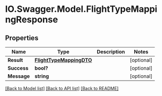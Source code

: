 # IO.Swagger.Model.FlightTypeMappingResponse
## Properties

Name | Type | Description | Notes
------------ | ------------- | ------------- | -------------
**Result** | [**FlightTypeMappingDTO**](FlightTypeMappingDTO.md) |  | [optional] 
**Success** | **bool?** |  | [optional] 
**Message** | **string** |  | [optional] 

[[Back to Model list]](../README.md#documentation-for-models) [[Back to API list]](../README.md#documentation-for-api-endpoints) [[Back to README]](../README.md)

